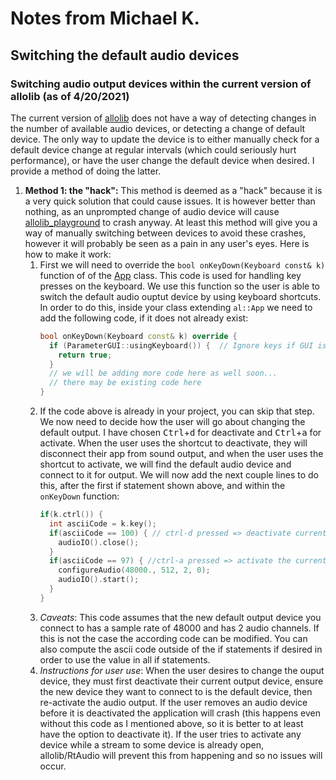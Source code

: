 # Notes from Michael K.


## Switching the default audio devices

### Switching audio output devices within the current version of allolib (as of 4/20/2021)
The current version of [allolib](https://github.com/AlloSphere-Research-Group/allolib) does not have a way of detecting changes in the number of available audio devices, or detecting a change of default device.  The only way to update the device is to either manually check for a default device change at regular intervals (which could seriously hurt performance), or have the user change the default device when desired.  I provide a method of doing the latter.

1. **Method 1: the "hack":**
This method is deemed as a "hack" because it is a very quick solution that could cause issues.  It is however better than nothing, as an unprompted change of audio device will cause [allolib_playground](https://github.com/allolib-s21/allolib_playground) to crash anyway.  At least this method will give you a way of manually switching between devices to avoid these crashes, however it will probably be seen as a pain in any user's eyes.  Here is how to make it work:
   1. First we will need to override the `bool onKeyDown(Keyboard const& k)` function of of the [App](https://allosphere-research-group.github.io/allolib-doc/classal_1_1_app.html) class.  This code is used for handling key presses on the keyboard.  We use this function so the user is able to switch the default audio ouptut device by using keyboard shortcuts.  In order to do this, inside your class extending `al::App` we need to add the following code, if it does not already exist:
      ```cpp
      bool onKeyDown(Keyboard const& k) override {
        if (ParameterGUI::usingKeyboard()) {  // Ignore keys if GUI is using them
          return true;
        }
        // we will be adding more code here as well soon...
        // there may be existing code here
      }
      ```
   2. If the code above is already in your project, you can skip that step.  We now need to decide how the user will go about changing the default output.  I have chosen <kbd>Ctrl</kbd>+<kbd>d</kbd> for deactivate and <kbd>Ctrl</kbd>+<kbd>a</kbd> for activate.  When the user uses the shortcut to deactivate, they will disconnect their app from sound output, and when the user uses the shortcut to activate, we will find the default audio device and connect to it for output.  We will now add the next couple lines to do this, after the first if statement shown above, and within the `onKeyDown` function:
      ```cpp
      if(k.ctrl()) {
        int asciiCode = k.key();
        if(asciiCode == 100) { // ctrl-d pressed => deactivate current output device
          audioIO().close();
        }
        if(asciiCode == 97) { //ctrl-a pressed => activate the current default output device
          configureAudio(48000., 512, 2, 0);
          audioIO().start();
        }
      }
      ```
   3. *Caveats*: This code assumes that the new default output device you connect to has a sample rate of 48000 and has 2 audio channels.  If this is not the case the according code can be modified.  You can also compute the ascii code outside of the if statements if desired in order to use the value in all if statements.
   4. *Instructions for user use*:  When the user desires to change the ouput device, they must first deactivate their current output device, ensure the new device they want to connect to is the default device, then re-activate the audio output.  If the user removes an audio device before it is deactivated the application will crash (this happens even without this code as I mentioned above, so it is better to at least have the option to deactivate it).  If the user tries to activate any device while a stream to some device is already open, allolib/RtAudio will prevent this from happening and so no issues will occur.

